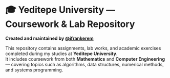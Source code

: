 # 🎓 Yeditepe University — Coursework & Lab Repository  
  **Created and maintained by [@ifrankerem](https://github.com/ifrankerem)**  

  This repository contains assignments, lab works, and academic exercises completed during my studies at **Yeditepe University**.  
  It includes coursework from both **Mathematics** and **Computer Engineering** — covering topics such as algorithms, data structures, numerical methods, and systems programming.

